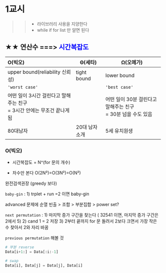 # 1교시
> > * 라이브러리 사용을 지양한다
> > * while if for list 만 알면 된다



##  ★★ 연산수 ===> <span style="color:blue">시간복잡도</span>

| O(빅오)                                                      | Θ(세타)        | Ω(오메가)                                                    |
| :----------------------------------------------------------- | -------------- | ------------------------------------------------------------ |
| upper bound(reliability 신뢰성)                              | tight bound    | lower bound                                                  |
| `'worst case'`                                               |                | `'best case'`                                                |
| 어떤 일이 3시간 걸린다고 말해주는 친구 <br />= 3시간 안에는 무조건 끝나게 됨 |                | 어떤 일이 30분 걸린다고 말해주는 친구 <br />= 30분 넘을 수도 있음 |
| 80대남자                                                     | 20대 남자 소개 | 5세 유치원생                                                 |



###  O(빅오)

* 시간복잡도 = N^(for 문의 개수)

* 차수만 본다
  O(2N²)=O(3N²)=O(N²)



완전검색권장 (greedy 보다)

`baby-gin` : 1) trplet + run =2 이면 baby-gin

advanced 문제에 순열 빈출 > 조합 > 부분집합 > power set?

`next permutation` : 1) 마지막 증가 구간을 찾는다  ( 32541 이면, 마지막 증가 구간은 2에서 5)
				   2) cand 1 = 2 저장
				   3) 2부터 끝까지 for 문 돌려서 2보다 크면서 가장 작은 수 찾아서 2와 자리 바꿈
				   

`previous permutation` 해볼 것

```python
# 부분 reverse
Data[i+1:] = Data[:i:-1]

# swap
Data[i], Data[j] = Data[j], Data[i]

```


